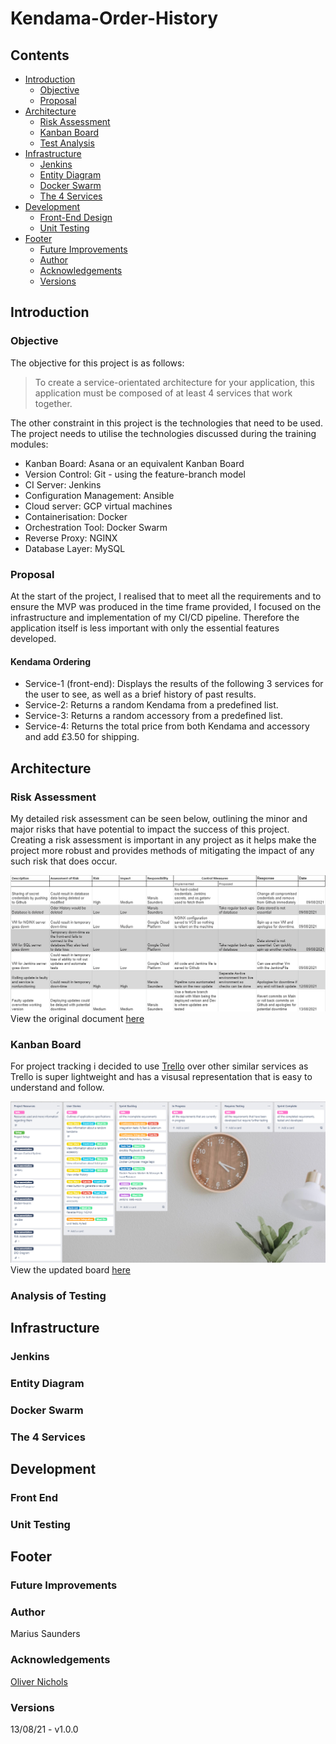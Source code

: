 # Kendama-Order-History

## Contents
* [Introduction](#introduction) 
  * [Objective](#objective)
  * [Proposal](#proposal)
* [Architecture](#architecture)
  * [Risk Assessment](#risk-assessment)
  * [Kanban Board](#kanban-board)
  * [Test Analysis](#analysis-of-testing)
* [Infrastructure](#infrastructure)
  * [Jenkins](#jenkins)
  * [Entity Diagram](#entity-diagram)
  * [Docker Swarm](#interactions-diagram)
  * [The 4 Services](#the-4-services)
* [Development](#development)
  * [Front-End Design](#front-end)
  * [Unit Testing](#unit-testing)
* [Footer](#footer)
  * [Future Improvements](#future-improvements)
  * [Author](#author)
  * [Acknowledgements](#acknowledgements)
  * [Versions](#versions)


## Introduction

### Objective

The objective for this project is as follows:
> To create a service-orientated architecture for your application, this application must be composed of at least 4 services that work together.

The other constraint in this project is the technologies that need to be used.
The project needs to utilise the technologies discussed during the training modules:
* Kanban Board: Asana or an equivalent Kanban Board
* Version Control: Git - using the feature-branch model
* CI Server: Jenkins
* Configuration Management: Ansible
* Cloud server: GCP virtual machines
* Containerisation: Docker
* Orchestration Tool: Docker Swarm
* Reverse Proxy: NGINX
* Database Layer: MySQL

### Proposal

At the start of the project, I realised that to meet all the requirements and to ensure the MVP was produced in the time frame provided, I focused on the infrastructure and implementation of my CI/CD pipeline. Therefore the application itself is less important with only the essential features developed.

#### Kendama Ordering
* Service-1 (front-end): Displays the results of the following 3 services for the user to see, as well as a brief history of past results.
* Service-2: Returns a random Kendama from a predefined list.
* Service-3: Returns a random accessory from a predefined list.
* Service-4: Returns the total price from both Kendama and accessory and add £3.50 for shipping.

## Architecture

### Risk Assessment

My detailed risk assessment can be seen below, outlining the minor and major risks that have potential to impact the success of this project. Creating a risk assessment is important in any project as it helps make the project more robust and provides methods of mitigating the impact of any such risk that does occur.

![risk assessment image](./Images/risk_assessment.png)
View the original document [here](https://docs.google.com/spreadsheets/d/166MTAAl1HzXAQWaA2iS9Mz9MXRZpsr7y-s-MHqZk_yk/edit?usp=sharing)

### Kanban Board

For project tracking i decided to use [Trello](https://trello.com) over other similar services as Trello is super lightweight and has a visusal representation that is easy to understand and follow.

![trello board image](./Images/TrelloBoard.png)
View the updated board [here](https://trello.com/b/xKZvWDN1/qa-project-2-user-story)

### Analysis of Testing

## Infrastructure

### Jenkins 

### Entity Diagram

### Docker Swarm

### The 4 Services

## Development

### Front End

### Unit Testing

## Footer

### Future Improvements

### Author
	
Marius Saunders
	
### Acknowledgements

<a href="https://github.com/OliverNichols">Oliver Nichols</a>

### Versions
13/08/21 - v1.0.0